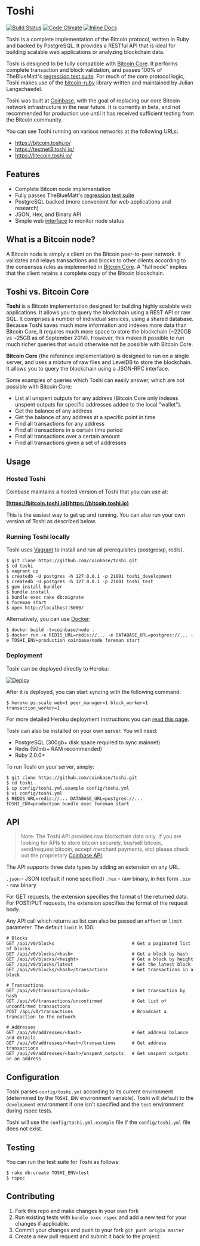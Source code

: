 # Toshi

[![Build Status](https://img.shields.io/travis/coinbase/toshi/master.svg?style=flat)](https://travis-ci.org/coinbase/toshi)
[![Code Climate](https://img.shields.io/codeclimate/github/coinbase/toshi.svg?style=flat)](https://codeclimate.com/github/coinbase/toshi)
[![Inline Docs](http://inch-ci.org/github/coinbase/toshi.svg?style=flat)](http://inch-ci.org/github/coinbase/toshi)

Toshi is a complete implementation of the Bitcoin protocol, written in Ruby and backed by PostgreSQL. It provides a RESTful API that is ideal for building scalable web applications or analyzing blockchain data.

Toshi is designed to be fully compatible with [Bitcoin Core](https://github.com/bitcoin/bitcoin).
It performs complete transaction and block validation, and passes 100% of TheBlueMatt's
[regression test suite](https://github.com/TheBlueMatt/test-scripts).
For much of the core protocol logic, Toshi makes use of the [bitcoin-ruby](https://github.com/lian/bitcoin-ruby)
library written and maintained by Julian Langschaedel.

Toshi was built at [Coinbase](https://coinbase.com), with the goal of replacing
our core Bitcoin network infrastructure in the near future. It is currently in beta,
and not recommended for production use until it has received sufficient testing
from the Bitcoin community.

You can see Toshi running on various networks at the following URLs:

* https://bitcoin.toshi.io/
* https://testnet3.toshi.io/
* https://litecoin.toshi.io/

## Features

 * Complete Bitcoin node implementation
 * Fully passes TheBlueMatt's [regression test suite](https://github.com/TheBlueMatt/test-scripts)
 * PostgreSQL backed (more convenient for web applications and research)
 * JSON, Hex, and Binary API
 * Simple web [interface](https://bitcoin.toshi.io) to monitor node status

## What is a Bitcoin node?

A Bitcoin node is simply a client on the Bitcoin peer-to-peer network. It validates and relays transactions and blocks to other clients according to the consensus rules as implemented in [Bitcoin Core](https://github.com/bitcoin/bitcoin). A "full node" implies that the client retains a complete copy of the Bitcoin blockchain.

## Toshi vs. Bitcoin Core

**Toshi** is a Bitcoin implementation designed for building highly scalable web applications. It allows you to query the blockchain using a REST API or raw SQL. It comprises a number of individual services, using a shared database. Because Toshi saves much more information and indexes more data than Bitcoin Core, it requires much more space to store the blockchain (~220GB vs ~25GB as of September 2014). However, this makes it possible to run much richer queries that would otherwise not be possible with Bitcoin Core.

**Bitcoin Core** (the reference implementation) is designed to run on a single server, and uses a mixture of raw files and LevelDB to store the blockchain. It allows you to query the blockchain using a JSON-RPC interface.

Some examples of queries which Toshi can easily answer, which are not possible with Bitcoin Core:

* List all unspent outputs for any address (Bitcoin Core only indexes unspent outputs for specific addresses added to the local "wallet").
* Get the balance of any address
* Get the balance of any address at a specific point in time
* Find all transactions for any address
* Find all transactions in a certain time period
* Find all transactions over a certain amount
* Find all transactions given a set of addresses

## Usage

### Hosted Toshi

Coinbase maintains a hosted version of Toshi that you can use at:

**[https://bitcoin.toshi.io](https://bitcoin.toshi.io)**

This is the easiest way to get up and running. You can also run your own version of Toshi as described below.

### Running Toshi locally

Toshi uses [Vagrant](http://www.vagrantup.com/) to install and run all prerequisites (postgresql, redis).

    $ git clone https://github.com/coinbase/toshi.git
    $ cd toshi
    $ vagrant up
    $ createdb -U postgres -h 127.0.0.1 -p 21001 toshi_development
    $ createdb -U postgres -h 127.0.0.1 -p 21001 toshi_test
    $ gem install bundler
    $ bundle install
    $ bundle exec rake db:migrate
    $ foreman start
    $ open http://localhost:5000/

Alternatively, you can use [Docker](https://www.docker.com/):

    $ docker build -t=coinbase/node .
    $ docker run -e REDIS_URL=redis://... -e DATABASE_URL=postgres://... -e TOSHI_ENV=production coinbase/node foreman start

### Deployment

Toshi can be deployed directly to Heroku:

[![Deploy](https://www.herokucdn.com/deploy/button.png)](https://heroku.com/deploy?template=https://github.com/coinbase/toshi)

After it is deployed, you can start syncing with the following command:

    $ heroku ps:scale web=1 peer_manager=1 block_worker=1 transaction_worker=1

For more detailed Heroku deployment instructions you can [read this page](https://github.com/coinbase/toshi/wiki/Deploying-To-Heroku).

Toshi can also be installed on your own server. You will need:

* PostgreSQL (300gb+ disk space required to sync mainnet)
* Redis (50mb+ RAM recommended)
* Ruby 2.0.0+

To run Toshi on your server, simply:

    $ git clone https://github.com/coinbase/toshi.git
    $ cd toshi
    $ cp config/toshi.yml.example config/toshi.yml
    $ vi config/toshi.yml
    $ REDIS_URL=redis://... DATABASE_URL=postgres://... TOSHI_ENV=production bundle exec foreman start

## API

> Note: The Toshi API provides raw blockchain data only. If you are looking for APIs to store bitcoin securely, buy/sell bitcoin, send/request bitcoin, accept merchant payments, etc) please check out the proprietary [Coinbase API](https://coinbase.com/docs/api/overview).

The API supports three data types by adding an extension on any URL.

`.json` - JSON (default if none specified)
`.hex` - raw binary, in hex form
`.bin` - raw binary

For GET requests, the extension specifies the format of the returned data.
For POST/PUT requests, the extension specifies the format of the request body.

Any API call which returns as list can also be passed an `offset` or `limit` parameter.  The default `limit` is 100.


    # Blocks
    GET /api/v0/blocks                             # Get a paginated list of blocks
    GET /api/v0/blocks/<hash>                      # Get a block by hash
    GET /api/v0/blocks/<height>                    # Get a block by height
    GET /api/v0/blocks/latest                      # Get the latest block
    GET /api/v0/blocks/<hash>/transactions         # Get transactions in a block

    # Transactions
    GET /api/v0/transactions/<hash>                # Get transaction by hash
    GET /api/v0/transactions/unconfirmed           # Get list of unconfirmed transactions
    POST /api/v0/transactions                      # Broadcast a transaction to the network

    # Addresses
    GET /api/v0/addresses/<hash>                   # Get address balance and details
    GET /api/v0/addresses/<hash>/transactions      # Get address transactions
    GET /api/v0/addresses/<hash>/unspent_outputs   # Get unspent outputs on an address


## Configuration

Toshi parses `config/toshi.yml` according to its current environment (determined by the `TOSHI_ENV` environment variable). Toshi will default to the `development` environment if one isn't specified and the `test` environment during rspec tests.

Toshi will use the `config/toshi.yml.example` file if the `config/toshi.yml` file does not exist.

## Testing

You can run the test suite for Toshi as follows:

    $ rake db:create TOSHI_ENV=test
    $ rspec

## Contributing

1. Fork this repo and make changes in your own fork
2. Run existing tests with `bundle exec rspec` and add a new test for your changes if applicable.
3. Commit your changes and push to your fork `git push origin master`
4. Create a new pull request and submit it back to the project.

